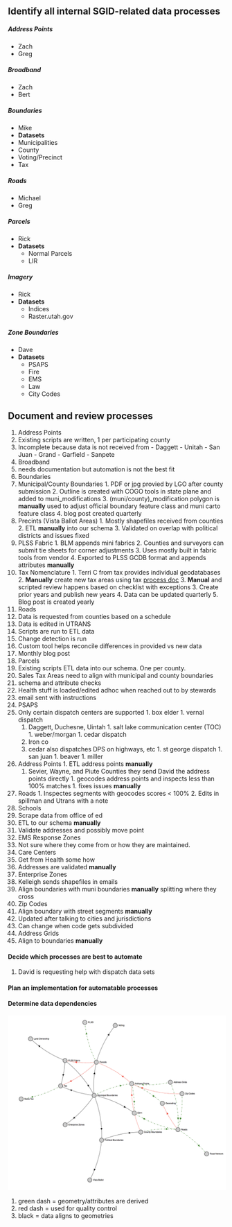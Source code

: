 ## Identify all internal SGID-related data processes

##### Address Points
 - Zach
 - Greg

##### Broadband
 - Zach
 - Bert

##### Boundaries
 - Mike
 - **Datasets**
  - Municipalities
  - County
  - Voting/Precinct
  - Tax

##### Roads
 - Michael
 - Greg

##### Parcels
 - Rick
 - **Datasets**
    - Normal Parcels
    - LIR

##### Imagery
 - Rick
 - **Datasets**
    - Indices
    - Raster.utah.gov

##### Zone Boundaries
 - Dave
 - **Datasets**
    - PSAPS
    - Fire
    - EMS
    - Law
    - City Codes

## Document and review processes
1. Address Points
  1. Existing scripts are written, 1 per participating county
  1. Incomplete because data is not received from
    - Daggett
    - Unitah
    - San Juan
    - Grand
    - Garfield
    - Sanpete
1. Broadband
  1. needs documentation but automation is not the best fit
1. Boundaries
  1. Municipal/County Boundaries
    1. PDF or jpg provied by LGO after county submission
    2. Outline is created with COGO tools in state plane and added to muni_modifications
    3. (muni/county)_modification polygon is **manually** used to adjust official boundary feature class and muni carto feature class
    4. blog post created quarterly
  1. Precints (Vista Ballot Areas)
    1. Mostly shapefiles received from counties
    2. ETL **manually** into our schema
    3. Validated on overlap with political districts and issues fixed
  1. PLSS Fabric
    1. BLM appends mini fabrics
    2. Counties and surveyors can submit tie sheets for corner adjustments
    3. Uses mostly built in fabric tools from vendor
    4. Exported to PLSS GCDB format and appends attributes **manually**
  1. Tax Nomenclature
    1. Terri C from tax provides individual geodatabases
    2. **Manually** create new tax areas using tax [process doc](https://docs.google.com/document/d/1Z8i0icMP3EeV0sI2BENhZNfAVTbfuyZfSm59Mwb3XBg/edit)
    3. **Manual** and scripted review happens based on checklist with exceptions
    3. Create prior years and publish new years
    4. Data can be updated quarterly
    5. Blog post is created yearly
1. Roads
  1. Data is requested from counties based on a schedule
  1. Data is edited in UTRANS
  2. Scripts are run to ETL data
  3. Change detection is run
  4. Custom tool helps reconcile differences in provided vs new data
  5. Monthly blog post
1. Parcels
  1. Existing scripts ETL data into our schema. One per county.
1. Sales Tax Areas need to align with municipal and county boundaries
  1. schema and attribute checks
1. Health stuff is loaded/edited adhoc when reached out to by stewards
  1. email sent with instructions
1. PSAPS
  1. Only certain dispatch centers are supported
    1. box elder
    1. vernal dispatch
      1. Daggett, Duchesne, Uintah
    1. salt lake communication center (TOC)
    1. weber/morgan
    1. cedar dispatch
      2. Iron co
      1. cedar also dispatches DPS on highways, etc
    1. st george dispatch
    1. san juan
    1. beaver
    1. miller
  1. Address Points
    1. ETL address points **manually**
      1. Sevier, Wayne, and Piute Counties they send David the address points directly
    1. geocodes address points and inspects less than 100% matches
    1. fixes issues **manually**
  1. Roads
    1. Inspectes segments with geocodes scores < 100%
    2. Edits in spillman and Utrans with a note
1. Schools
  1. Scrape data from office of ed
  2. ETL to our schema **manually**
  3. Validate addresses and possibly move point
1. EMS Response Zones
  1. Not sure where they come from or how they are maintained.
1. Care Centers
  1. Get from Health some how
  1. Addresses are validated **manually**
1. Enterprise Zones
  1. Kelleigh sends shapefiles in emails
  2. Align boundaries with muni boundaries **manually** splitting where they cross
1. Zip Codes
  1. Align boundary with street segments **manually**
  2. Updated after talking to cities and jurisdictions
  3. Can change when code gets subdivided
1. Address Grids
  1. Align to boundaries **manually**

#### Decide which processes are best to automate

1. David is requesting help with dispatch data sets

#### Plan an implementation for automatable processes

#### Determine data dependencies

![graph](./data-relationships.png)
1. green dash = geometry/attributes are derived
2. red dash = used for quality control
3. black = data aligns to geometries
